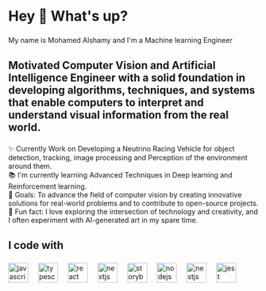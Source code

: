 <h1 align="left">Hey 👋 What's up?</h1>

###

<p align="left">My name is Mohamed Alshamy and I'm a Machine learning Engineer</p>

###

<h2 align="left">Motivated Computer Vision and Artificial Intelligence Engineer with a solid foundation in developing algorithms, techniques, and systems that enable computers to interpret and understand visual information from the real world.</h2>

###

<p align="left">✨ Currently Work on Developing a Neutrino Racing Vehicle for object detection, tracking, image processing and Perception of the environment around them.<br>📚 I'm currently learning Advanced Techniques in Deep learning and Reinforcement learning.<br>🎯 Goals: To advance the field of computer vision by creating innovative solutions for real-world problems and to contribute to open-source projects.<br>🎲 Fun fact: I love exploring the intersection of technology and creativity, and I often experiment with AI-generated art in my spare time.</p>

###

<h2 align="left">I code with</h2>

###

<div align="left">
  <img src="https://cdn.jsdelivr.net/gh/devicons/devicon/icons/javascript/javascript-original.svg" height="40" alt="javascript logo"  />
  <img width="12" />
  <img src="https://cdn.jsdelivr.net/gh/devicons/devicon/icons/typescript/typescript-original.svg" height="40" alt="typescript logo"  />
  <img width="12" />
  <img src="https://cdn.jsdelivr.net/gh/devicons/devicon/icons/react/react-original.svg" height="40" alt="react logo"  />
  <img width="12" />
  <img src="https://cdn.jsdelivr.net/gh/devicons/devicon/icons/nextjs/nextjs-original.svg" height="40" alt="nextjs logo"  />
  <img width="12" />
  <img src="https://cdn.jsdelivr.net/gh/devicons/devicon/icons/storybook/storybook-original.svg" height="40" alt="storybook logo"  />
  <img width="12" />
  <img src="https://cdn.jsdelivr.net/gh/devicons/devicon/icons/nodejs/nodejs-original.svg" height="40" alt="nodejs logo"  />
  <img width="12" />
  <img src="https://cdn.jsdelivr.net/gh/devicons/devicon/icons/nestjs/nestjs-plain.svg" height="40" alt="nestjs logo"  />
  <img width="12" />
  <img src="https://cdn.jsdelivr.net/gh/devicons/devicon/icons/jest/jest-plain.svg" height="40" alt="jest logo"  />
</div>

###
